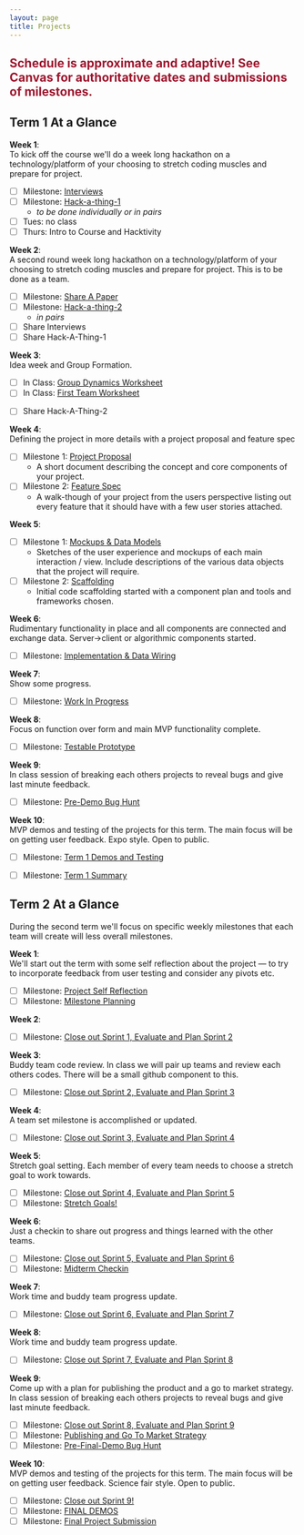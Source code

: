 ```yaml
---
layout: page
title: Projects
---
```



<!-- ## <span style="color: #F27D00">Project Info Coming Soon</span> ## -->

## <span style="color: #9d162e">Schedule is approximate and adaptive! See Canvas for authoritative dates and submissions of milestones.</span> ##


## Term 1 At a Glance

**Week 1**:<br>
To kick off the course we'll do a week long hackathon on a technology/platform of your choosing to stretch coding muscles and prepare for project.

- [ ] Milestone: [Interviews](milestones/interviews)<br>
- [ ] Milestone: [Hack-a-thing-1](milestones/hack-a-thing-1)<br>
  - *to be done individually or in pairs*
- [ ] Tues: no class
- [ ] Thurs: Intro to Course and Hacktivity

**Week 2**:<br>
  A second round week long hackathon on a technology/platform of your choosing to stretch coding muscles and prepare for project. This is to be done as a team.

- [ ] Milestone: [Share A Paper](milestones/paper-presentation)<br>
- [ ] Milestone: [Hack-a-thing-2](milestones/hack-a-thing-2)
  - *in pairs*
- [ ] Share Interviews
- [ ] Share Hack-A-Thing-1

**Week 3**:<br>
  Idea week and Group Formation.
- [ ] In Class: [Group Dynamics Worksheet](milestones/group-dynamics-worksheet)
- [ ] In Class: [First Team Worksheet](milestones/first-meeting)

<!-- - [ ] Milestone 1: [Pitch Videos](milestones/pitch-videos) -->
- [ ] Share Hack-A-Thing-2

**Week 4**:<br>
  Defining the project in more details with a project proposal and feature spec

- [ ] Milestone 1: [Project Proposal](milestones/project-proposal)
  - A short document describing the concept and core components of your project.
- [ ] Milestone 2: [Feature Spec](milestones/feature-spec)
  - A walk-though of your project from the users perspective listing out every feature that it should have with a few user stories attached.

**Week 5**:<br>

- [ ] Milestone 1: [Mockups & Data Models](milestones/mockups-models)
  - Sketches of the user experience and mockups of each main interaction / view. Include descriptions of the various data objects that the project will require.
- [ ] Milestone 2: [Scaffolding](milestones/scaffolding)
  - Initial code scaffolding started with a component plan and tools and frameworks chosen.


**Week 6**:<br>
  Rudimentary functionality in place and all components are connected and exchange data. Server->client or algorithmic components started.

- [ ] Milestone: [Implementation & Data Wiring](milestones/wiring)

**Week 7**:<br>
  Show some progress.

- [ ] Milestone: [Work In Progress](milestones/workinprogress)

**Week 8**:<br>
  Focus on function over form and main MVP functionality complete.

- [ ] Milestone: [Testable Prototype](milestones/testable_prototype)

**Week 9**:<br>
  In class session of breaking each others projects to reveal bugs and give last minute feedback.

- [ ] Milestone: [Pre-Demo Bug Hunt](milestones/bughunt)

**Week 10**:<br>
  MVP demos and testing of the projects for this term. The main focus will be on getting user feedback. Expo style. Open to public.

- [ ] Milestone: [Term 1 Demos and Testing](milestones/t1-demos)
- [ ] Milestone: [Term 1 Summary](milestones/t1-summary)


## Term 2 At a Glance
During the second term we'll focus on specific weekly milestones that each team will create will less overall milestones.

**Week 1**:<br>
  We'll start out the term with some self reflection about the project — to try to incorporate feedback from user testing and consider any pivots etc.

  - [ ] Milestone: [Project Self Reflection](milestones/project-self-reflection)
  - [ ] Milestone: [Milestone Planning](milestones/milestone-plan)

**Week 2**:<br>
  
  - [ ] Milestone: [Close out Sprint 1, Evaluate and Plan Sprint 2](milestones/sprint1)

**Week 3**:<br>
  Buddy team code review. In class we will pair up teams and review each others codes. There will be a small github component to this.

  - [ ] Milestone: [Close out Sprint 2, Evaluate and Plan Sprint 3](milestones/sprint2)

**Week 4**:<br>
  A team set milestone is accomplished or updated.

  - [ ] Milestone: [Close out Sprint 3, Evaluate and Plan Sprint 4](milestones/sprint3)

**Week 5**:<br>
  Stretch goal setting.  Each member of every team needs to choose a stretch goal to work towards.

  - [ ] Milestone: [Close out Sprint 4, Evaluate and Plan Sprint 5](milestones/sprint4)
  - [ ] Milestone: [Stretch Goals!](milestones/stretch-goals)

**Week 6**:<br>
  Just a checkin to share out progress and things learned with the other teams.

  - [ ] Milestone: [Close out Sprint 5, Evaluate and Plan Sprint 6](milestones/sprint5)
  - [ ] Milestone: [Midterm Checkin](milestones/midterm-checkin)

**Week 7**:<br>
  Work time and buddy team progress update.

  - [ ] Milestone: [Close out Sprint 6, Evaluate and Plan Sprint 7](milestones/sprint6)

**Week 8**:<br>
  Work time and buddy team progress update.

  - [ ] Milestone: [Close out Sprint 7, Evaluate and Plan Sprint 8](milestones/sprint7)

**Week 9**:<br>
  Come up with a plan for publishing the product and a go to market strategy.
  In class session of breaking each others projects to reveal bugs and give last minute feedback.

  - [ ] Milestone: [Close out Sprint 8, Evaluate and Plan Sprint 9](milestones/sprint8)
  - [ ] Milestone: [Publishing and Go To Market Strategy](milestones/publishing)
  - [ ] Milestone: [Pre-Final-Demo Bug Hunt](milestones/final-bughunt)

**Week 10**:<br>
  MVP demos and testing of the projects for this term. The main focus will be on getting user feedback. Science fair style. Open to public.

  - [ ] Milestone: [Close out Sprint 9!](milestones/sprint9)
  - [ ] Milestone: [FINAL DEMOS](milestones/demos)
  - [ ] Milestone: [Final Project Submission](milestones/final)
